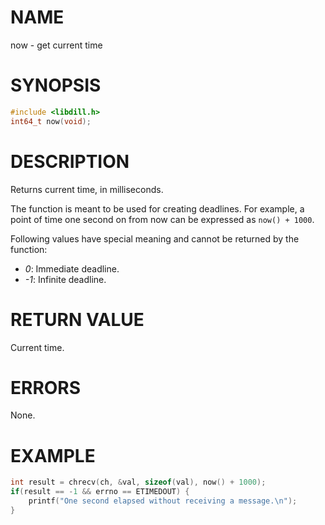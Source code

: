 # NAME

now - get current time

# SYNOPSIS

```c
#include <libdill.h>
int64_t now(void);
```

# DESCRIPTION

Returns current time, in milliseconds.

The function is meant to be used for creating deadlines. For example, a point of time one second on from now can be expressed as `now() + 1000`.

Following values have special meaning and cannot be returned by the function:

* *0*: Immediate deadline.
* *-1*: Infinite deadline.

# RETURN VALUE

Current time.

# ERRORS

None.

# EXAMPLE

```c
int result = chrecv(ch, &val, sizeof(val), now() + 1000);
if(result == -1 && errno == ETIMEDOUT) {
    printf("One second elapsed without receiving a message.\n");
}
```

